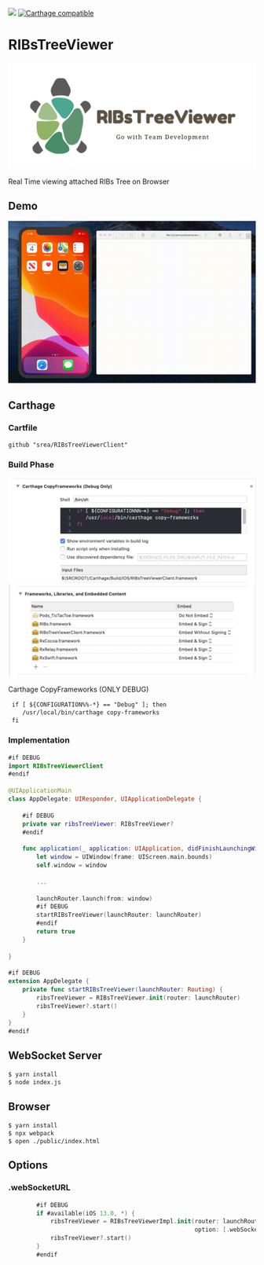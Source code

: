![](https://img.shields.io/github/license/srea/RIBsTreeViewerClient.svg) 
[![Carthage compatible](https://img.shields.io/badge/Carthage-compatible-4BC51D.svg?style=flat)](https://github.com/Carthage/Carthage)
# RIBsTreeViewer

![](./docs/logo.png)  

Real Time viewing attached RIBs Tree on Browser

## Demo

![](./docs/demo.gif)  

## Carthage

### Cartfile

```shell
github "srea/RIBsTreeViewerClient"
```

### Build Phase

![](./docs/Carthage_BuildPhase.png)  
![](./docs/Carthage_Embedded.png)

Carthage CopyFrameworks (ONLY DEBUG)

```shell
 if [ ${CONFIGURATION%%-*} == "Debug" ]; then
    /usr/local/bin/carthage copy-frameworks
 fi
```

### Implementation

```swift
#if DEBUG
import RIBsTreeViewerClient
#endif

@UIApplicationMain
class AppDelegate: UIResponder, UIApplicationDelegate {

    #if DEBUG
    private var ribsTreeViewer: RIBsTreeViewer?
    #endif

    func application(_ application: UIApplication, didFinishLaunchingWithOptions launchOptions: [UIApplication.LaunchOptionsKey: Any]?) -> Bool {
        let window = UIWindow(frame: UIScreen.main.bounds)
        self.window = window

        ... 

        launchRouter.launch(from: window)
        #if DEBUG
        startRIBsTreeViewer(launchRouter: launchRouter)
        #endif
        return true
    }

}

#if DEBUG
extension AppDelegate {
    private func startRIBsTreeViewer(launchRouter: Routing) {
        ribsTreeViewer = RIBsTreeViewer.init(router: launchRouter)
        ribsTreeViewer?.start()
    }
}
#endif
```

## WebSocket Server

```shell
$ yarn install
$ node index.js
```

## Browser

```shell
$ yarn install
$ npx webpack
$ open ./public/index.html
```

## Options

### .webSocketURL

```swift
        #if DEBUG
        if #available(iOS 13.0, *) {
            ribsTreeViewer = RIBsTreeViewerImpl.init(router: launchRouter,
                                                     option: [.webSocketURL: "ws://0.0.0.0:8080"])
            ribsTreeViewer?.start()
        }
        #endif
```
